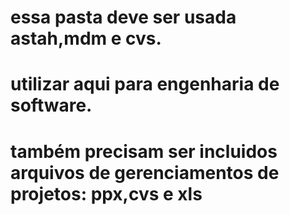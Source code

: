 # essa pasta deve ser usada astah,mdm e cvs.
# utilizar aqui para engenharia de software.
# também precisam ser incluidos arquivos de gerenciamentos de projetos: ppx,cvs e xls
